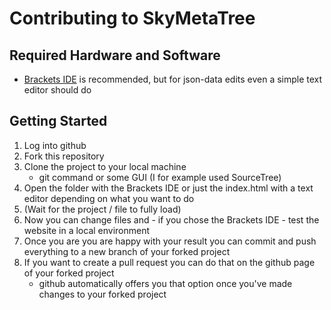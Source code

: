 # Contributing to SkyMetaTree

## Required Hardware and Software
- [Brackets IDE](https://brackets.io/) is recommended, but for json-data edits even a simple text editor should do

## Getting Started
1. Log into github
2. Fork this repository
3. Clone the project to your local machine
    - git command or some GUI (I for example used SourceTree)
4. Open the folder with the Brackets IDE or just the index.html with a text editor depending on what you want to do
5. (Wait for the project / file to fully load)
6. Now you can change files and - if you chose the Brackets IDE - test the website in a local environment
7. Once you are you are happy with your result you can commit and push everything to a new branch of your forked project
8. If you want to create a pull request you can do that on the github page of your forked project
    - github automatically offers you that option once you've made changes to your forked project
